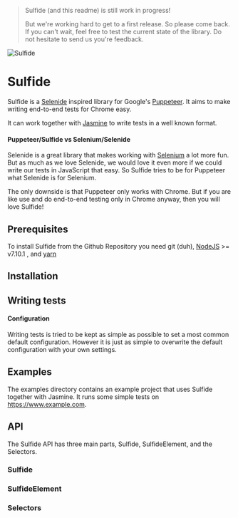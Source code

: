 > Sulfide (and this readme) is still work in progress!
>
> But we're working hard to get to a first release. So please come back.
> If you can't wait, feel free to test the current state of the library.
> Do not hesitate to send us you're feedback.

![Sulfide](https://rotous.github.io/sulfide/images/logo.png "Sulfide")
# Sulfide
Sulfide is a [Selenide](http://selenide.org/) inspired library for Google's [Puppeteer](https://github.com/GoogleChrome/puppeteer).
It aims to make writing end-to-end tests for Chrome easy.

It can work together with [Jasmine](https://jasmine.github.io/) to write tests in a well known format.

#### Puppeteer/Sulfide vs Selenium/Selenide
Selenide is a great library that makes working with [Selenium]() a lot more fun. But as much as we love Selenide, we would
love it even more if we could write our tests in JavaScript that easy. So Sulfide tries to be for Puppeteer what Selenide
is for Selenium.

The only downside is that Puppeteer only works with Chrome. But if you are like use and do end-to-end testing only in Chrome
anyway, then you will love Sulfide!

## Prerequisites
To install Sulfide from the Github Repository you need git (duh), [NodeJS](https://nodejs.org/) >= v7.10.1 , and
[yarn](https://yarnpkg.com/)

## Installation


## Writing tests

#### Configuration
Writing tests is tried to be kept as simple as possible to set a most common default configuration. However it is just
as simple to overwrite the default configuration with your own settings.

## Examples
The examples directory contains an example project that uses Sulfide together with Jasmine. It runs some simple tests on
https://www.example.com.

## API
The Sulfide API has three main parts, Sulfide, SulfideElement, and the Selectors.

### Sulfide

### SulfideElement

### Selectors
